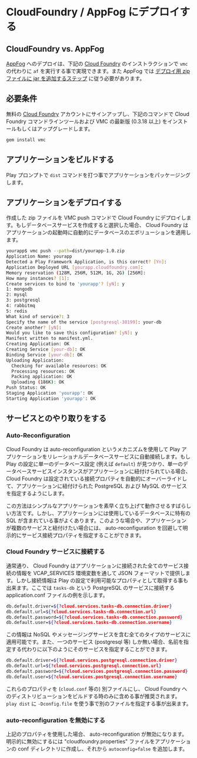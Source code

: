 <!-- translated -->
<!--
# Deploying to CloudFoundry / AppFog
-->
# CloudFoundry / AppFog にデプロイする

<!--
## CloudFoundry vs. AppFog
-->
## CloudFoundry vs. AppFog

<!--
Deploying to [AppFog](https://www.appfog.com/) can be accomplished by following the [Cloud Foundry](http://cloudfoundry.com) instructions below except run `af` instead of `vmc`. Also, with AppFog you need to follow an [extra step of adding an extra jar to the deployment zip file](https://docs.appfog.com/languages/java/play).
-->
[AppFog](https://www.appfog.com/) へのデプロイは、下記の [Cloud Foundry](http://cloudfoundry.com) のインストラクションで `vmc` の代わりに `af` を実行する事で実現できます。また AppFog では [デプロイ用 zip ファイルに jar を追加するステップ](https://docs.appfog.com/languages/java/play) に従う必要があります。

<!--
## Prerequisites
-->
## 必要条件

<!--
Sign up for a free [Cloud Foundry](http://cloudfoundry.com) account and install or update the Cloud Foundry command line tool, VMC, to the latest version (0.3.18 or higher) by using the following command:
-->
無料の [Cloud Foundry](http://cloudfoundry.com) アカウントにサインアップし、下記のコマンドで Cloud Foundry コマンドラインツールおよび VMC の最新版 (0.3.18 以上) をインストールもしくはアップグレードします。

```bash
gem install vmc
```

<!--
## Build your Application
-->
## アプリケーションをビルドする

<!--
Package your app by typing the `dist` command in the play prompt.
-->
Play プロンプトで `dist` コマンドを打つ事でアプリケーションをパッケージングします。

<!--
## Deploy your Application
-->
## アプリケーションをデプロイする

<!--
Deploy the created zip file to Cloud Foundry with the VMC push command.  If you choose to create a database service, Cloud Foundry will automatically apply your database evolutions on application start.
-->
作成した zip ファイルを VMC push コマンドで Cloud Foundry にデプロイします。もしデータベースサービスを作成すると選択した場合、 Cloud Foundry はアプリケーションの起動時に自動的にデータベースのエボリューションを適用します。

```bash
yourapp$ vmc push --path=dist/yourapp-1.0.zip
Application Name: yourapp
Detected a Play Framework Application, is this correct? [Yn]:
Application Deployed URL [yourapp.cloudfoundry.com]:
Memory reservation (128M, 256M, 512M, 1G, 2G) [256M]:
How many instances? [1]:
Create services to bind to 'yourapp'? [yN]: y
1: mongodb
2: mysql
3: postgresql
4: rabbitmq
5: redis
What kind of service?: 3
Specify the name of the service [postgresql-38199]: your-db
Create another? [yN]:
Would you like to save this configuration? [yN]: y
Manifest written to manifest.yml.
Creating Application: OK
Creating Service [your-db]: OK
Binding Service [your-db]: OK
Uploading Application:
  Checking for available resources: OK
  Processing resources: OK
  Packing application: OK
  Uploading (186K): OK
Push Status: OK
Staging Application 'yourapp': OK
Starting Application 'yourapp': OK
```

<!--
## Working With Services
-->
## サービスとのやり取りをする

<!--
### Auto-Reconfiguration
-->
### Auto-Reconfiguration
<!--
Cloud Foundry uses a mechanism called auto-reconfiguration to automatically connect your Play application to a relational database service. If a single database configuration is found in the Play configuration (for example, `default`) and a single database service instance is bound to the application, Cloud Foundry will automatically override the connection properties in the configuration to point to the PostgreSQL or MySQL service bound to the application.
-->
Cloud Foundry は auto-reconfiguration というメカニズムを使用して Play アプリケーションをリレーショナルデータベースサービスに自動接続します。もし Play の設定に単一のデータベース設定 (例えば `default`) が見つかり、単一のデータベースサービスインスタンスがアプリケーションに紐付けられている場合、 Cloud Foundry は設定されている接続プロパティを自動的にオーバーライドして、アプリケーションに紐付けられた PostgreSQL および MySQL のサービスを指定するようにします。

<!--
This is a great way to get simple apps up and running quickly. However, it is quite possible that your application will contain SQL that is specific to the type of database you are using.  In these cases, or if your app needs to bind to multiple services, you may choose to avoid auto-reconfiguration and explicitly specify the service connection properties.
-->
この方法はシンプルなアプリケーションを素早く立ち上げて動作させるすばらしい方法です。しかし、アプリケーションには使用しているデータベースに特有の SQL が含まれている事がよくあります。このような場合や、アプリケーションが複数のサービスと紐付けたい場合には、 auto-reconfiguration を回避して明示的にサービス接続プロパティを指定することができます。

<!--
### Connecting to Cloud Foundry Services
-->
### Cloud Foundry サービスに接続する
<!--
As always, Cloud Foundry provides all of your service connection information to your application in JSON format through the VCAP_SERVICES environment variable. However, connection information is also available as series of properties you can use in your Play configuration. Here is an example of connecting to a PostgreSQL service named `tasks-db` from within an application.conf file:
-->
通常通り、 Cloud Foundry はアプリケーションに接続された全てのサービス接続の情報を VCAP_SERVICES 環境変数を通して JSON フォーマットで提供します。しかし接続情報は Play の設定で利用可能なプロパティとして取得する事も出来ます。ここでは `tasks-db` という PostgreSQL のサービスに接続する application.conf ファイルの例を示します。

```bash
db.default.driver=${?cloud.services.tasks-db.connection.driver}
db.default.url=${?cloud.services.tasks-db.connection.url}
db.default.password=${?cloud.services.tasks-db.connection.password}
db.default.user=${?cloud.services.tasks-db.connection.username}
```

<!--
This information is available for all types of services, including NoSQL and messaging services. Also, if there is only a single service of a type (e.g. postgresql), you can refer to that service only by type instead of specifically by name, as exemplified below:
-->
この情報は NoSQL やメッセージングサービスを含む全てのタイプのサービスに適用可能です。また、一つのサービス (postgresql 等) しか無い場合、名前を指定する代わりに以下のようにそのサービスを指定することができます。

```bash
db.default.driver=${?cloud.services.postgresql.connection.driver}
db.default.url=${?cloud.services.postgresql.connection.url}
db.default.password=${?cloud.services.postgresql.connection.password}
db.default.user=${?cloud.services.postgresql.connection.username}
```
<!--
We recommend keeping these properties in a separate file (for example `cloud.conf`) and then including them only when building a distribution for Cloud Foundry. You can specify an alternative config file to `play dist` by using `-Dconfig.file`.
-->
これらのプロパティを (`cloud.conf` 等の) 別ファイルにし、 Cloud Foundry へのディストリビューションをビルドする時のみに含める事が推奨されます。 `play dist` に `-Dconfig.file` を使う事で別のファイルを指定する事が出来ます。

<!--
### Opting out of Auto-Reconfiguration
-->
### auto-reconfiguration を無効にする
<!--
If you use the properties referenced above, you will automatically be opted-out. To explicitly opt out, include a file named “cloudfoundry.properties” in your application’s conf directory, and add the entry `autoconfig=false`
-->
上記のプロパティを使用した場合、 auto-reconfiguration が無効になります。明示的に無効にするには "cloudfoundry.properties" ファイルをアプリケーションの conf ディレクトリに作成し、それから `autoconfig=false` を追加します。
